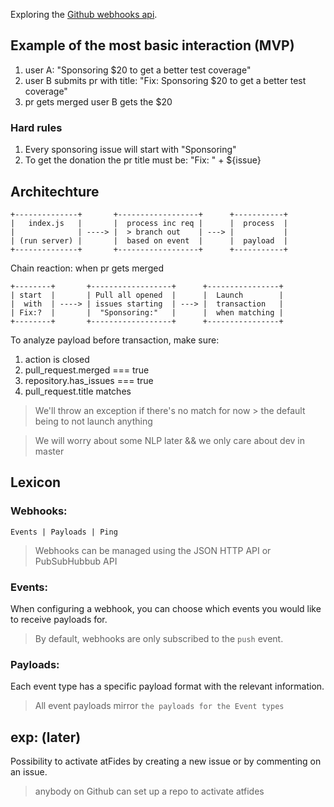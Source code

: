 Exploring the [Github webhooks api](https://developer.github.com/v3/repos/hooks/).

## Example of the most basic interaction (MVP)

1. user A: "Sponsoring $20 to get a better test coverage"
2. user B submits pr with title: "Fix: Sponsoring $20 to get a better test coverage"
3. pr gets merged user B gets the $20

### Hard rules

1. Every sponsoring issue will start with "Sponsoring"
2. To get the donation the pr title must be: "Fix: " + ${issue}

## Architechture

```
+--------------+       +------------------+      +-----------+
|   index.js   |       |  process inc req |      |  process  |
|              | ----> |  > branch out    | ---> |           |
| (run server) |       |  based on event  |      |  payload  |
+--------------+       +------------------+      +-----------+
```

Chain reaction: when pr gets merged

```
+--------+       +------------------+      +----------------+
| start  |       | Pull all opened  |      |  Launch        |
|  with  | ----> | issues starting  | ---> |  transaction   |
| Fix:?  |       |  "Sponsoring:"   |      |  when matching |
+--------+       +------------------+      +----------------+
```

To analyze payload before transaction, make sure:

1. action is closed
2. pull_request.merged === true
3. repository.has_issues   === true
4. pull_request.title matches

> We'll throw an exception if there's no match for now > the default being to not launch anything

> We will worry about some NLP later && we only care about dev in master

## Lexicon

### Webhooks:

```
Events | Payloads | Ping
```

> Webhooks can be managed using the JSON HTTP API or PubSubHubbub API

### Events:

When configuring a webhook, you can choose which events you would like to receive payloads for.

> By default, webhooks are only subscribed to the `push` event.

### Payloads:

Each event type has a specific payload format with the relevant information.

> All event payloads mirror `the payloads for the Event types`

## exp: (later)

Possibility to activate atFides by creating a new issue or by commenting on an issue.

> anybody on Github can set up a repo to activate atfides
